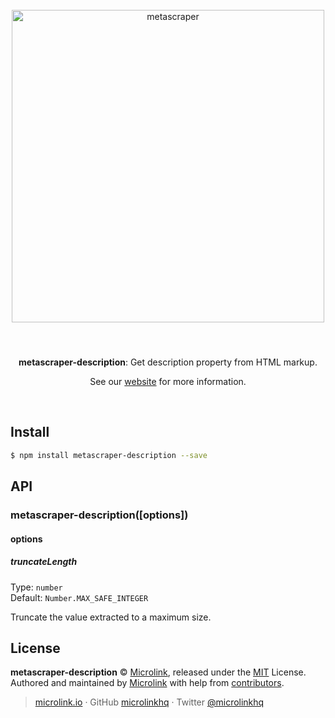 <div align="center">
  <br>
  <img style="width: 500px; margin:3rem 0 1.5rem;" src="https://metascraper.js.org/static/logo-banner.png" alt="metascraper">
  <br>
  <br>
  <p align="center"><strong>metascraper-description</strong>: Get description property from HTML markup.</p>
  <p align="center">See our <a href="https://metascraper.js.org" target='_blank' rel='noopener noreferrer'>website</a> for more information.</p>
  <br>
</div>

## Install

```bash
$ npm install metascraper-description --save
```

## API

### metascraper-description([options])

#### options

##### truncateLength

Type: `number`<br>
Default: `Number.MAX_SAFE_INTEGER`

Truncate the value extracted to a maximum size.

## License

**metascraper-description** © [Microlink](https://microlink.io), released under the [MIT](https://github.com/microlinkhq/metascraper/blob/master/LICENSE.md) License.<br>
Authored and maintained by [Microlink](https://microlink.io) with help from [contributors](https://github.com/microlinkhq/metascraper/contributors).

> [microlink.io](https://microlink.io) · GitHub [microlinkhq](https://github.com/microlinkhq) · Twitter [@microlinkhq](https://twitter.com/microlinkhq)
